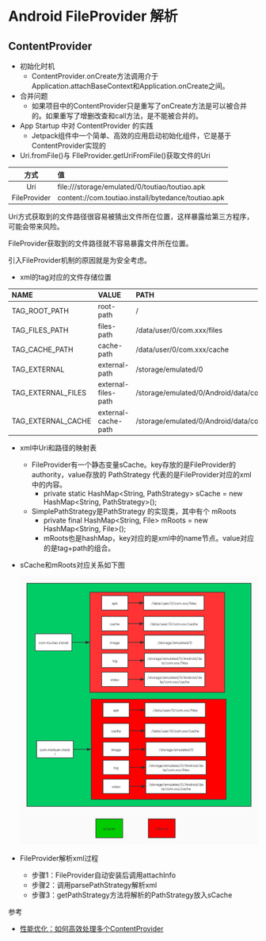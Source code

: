 # Android FileProvider 解析



## ContentProvider

- 初始化时机
  - ContentProvider.onCreate方法调用介于Application.attachBaseContext和Application.onCreate之间。
- 合并问题
  - 如果项目中的ContentProvider只是重写了onCreate方法是可以被合并的。如果重写了增删改查和call方法，是不能被合并的。
- App Startup 中对 ContentProvider 的实践
  - Jetpack组件中一个简单、高效的应用启动初始化组件，它是基于ContentProvider实现的
- Uri.fromFile()与 FIleProvider.getUriFromFile()获取文件的Uri

|     方式     | 值                                                  |
| :----------: | :-------------------------------------------------- |
|     Uri      | file:///storage/emulated/0/toutiao/toutiao.apk      |
| FileProvider | content://com.toutiao.install/bytedance/toutiao.apk |

Uri方式获取到的文件路径很容易被猜出文件所在位置，这样暴露给第三方程序，可能会带来风险。

FileProvider获取到的文件路径就不容易暴露文件所在位置。

引入FileProvider机制的原因就是为安全考虑。



- xml的tag对应的文件存储位置

| NAME               | VALUE               | PATH                                           |
| :----------------- | :------------------ | :--------------------------------------------- |
| TAG_ROOT_PATH      | root-path           | /                                              |
| TAG_FILES_PATH     | files-path          | /data/user/0/com.xxx/files                     |
| TAG_CACHE_PATH     | cache-path          | /data/user/0/com.xxx/cache                     |
| TAG_EXTERNAL       | external-path       | /storage/emulated/0                            |
| TAG_EXTERNAL_FILES | external-files-path | /storage/emulated/0/Android/data/com.xxx/files |
| TAG_EXTERNAL_CACHE | external-cache-path | /storage/emulated/0/Android/data/com.xxx/cache |

- xml中Uri和路径的映射表
  - FileProvider有一个静态变量sCache。key存放的是FileProvider的authority，value存放的 PathStrategy 代表的是FileProvider对应的xml中的内容。
    - private static HashMap<String, PathStrategy> sCache = new HashMap<String, PathStrategy>();
  - SimplePathStrategy是PathStrategy 的实现类，其中有个 mRoots
    - private final HashMap<String, File> mRoots = new HashMap<String, File>();
    - mRoots也是hashMap，key对应的是xml中的name节点。value对应的是tag+path的组合。

- sCache和mRoots对应关系如下图

  ![图片](https://raw.githubusercontent.com/jaydroid1024/jay_image_repo/main/img/20210816232205.png)



- FileProvider解析xml过程
  - 步骤1：FileProvider自动安装后调用attachInfo 
  - 步骤2：调用parsePathStrategy解析xml 
  - 步骤3：getPathStrategy方法将解析的PathStrategy放入sCache





参考

- [性能优化：如何高效处理多个ContentProvider](https://mp.weixin.qq.com/s/phfYJa99S3_aXSo6Ol_bBw)

